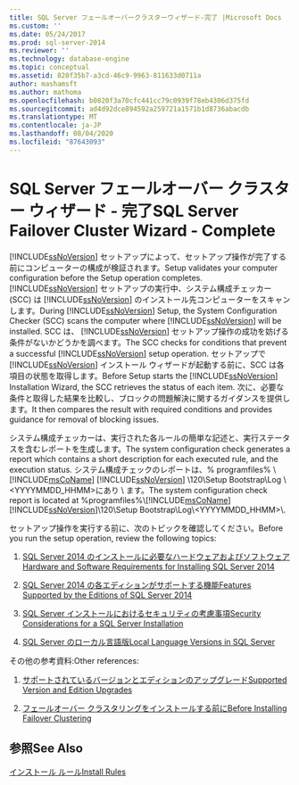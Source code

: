 ```yaml
---
title: SQL Server フェールオーバークラスターウィザード-完了 |Microsoft Docs
ms.custom: ''
ms.date: 05/24/2017
ms.prod: sql-server-2014
ms.reviewer: ''
ms.technology: database-engine
ms.topic: conceptual
ms.assetid: 820f35b7-a3cd-46c9-9963-811633d0711a
author: mashamsft
ms.author: mathoma
ms.openlocfilehash: b0820f3a70cfc441cc79c0939f78eb4306d375fd
ms.sourcegitcommit: ad4d92dce894592a259721a1571b1d8736abacdb
ms.translationtype: MT
ms.contentlocale: ja-JP
ms.lasthandoff: 08/04/2020
ms.locfileid: "87643093"
---
```

# <a name="sql-server-failover-cluster-wizard---complete"></a><span data-ttu-id="8e671-102">SQL Server フェールオーバー クラスター ウィザード - 完了</span><span class="sxs-lookup"><span data-stu-id="8e671-102">SQL Server Failover Cluster Wizard - Complete</span></span>
  [!INCLUDE[ssNoVersion](../../includes/ssnoversion-md.md)] <span data-ttu-id="8e671-103">セットアップによって、セットアップ操作が完了する前にコンピューターの構成が検証されます。</span><span class="sxs-lookup"><span data-stu-id="8e671-103">Setup validates your computer configuration before the Setup operation completes.</span></span> <span data-ttu-id="8e671-104">[!INCLUDE[ssNoVersion](../../includes/ssnoversion-md.md)] セットアップの実行中、システム構成チェッカー (SCC) は [!INCLUDE[ssNoVersion](../../includes/ssnoversion-md.md)] のインストール先コンピューターをスキャンします。</span><span class="sxs-lookup"><span data-stu-id="8e671-104">During [!INCLUDE[ssNoVersion](../../includes/ssnoversion-md.md)] Setup, the System Configuration Checker (SCC) scans the computer where [!INCLUDE[ssNoVersion](../../includes/ssnoversion-md.md)] will be installed.</span></span> <span data-ttu-id="8e671-105">SCC は、 [!INCLUDE[ssNoVersion](../../includes/ssnoversion-md.md)] セットアップ操作の成功を妨げる条件がないかどうかを調べます。</span><span class="sxs-lookup"><span data-stu-id="8e671-105">The SCC checks for conditions that prevent a successful [!INCLUDE[ssNoVersion](../../includes/ssnoversion-md.md)] setup operation.</span></span> <span data-ttu-id="8e671-106">セットアップで [!INCLUDE[ssNoVersion](../../includes/ssnoversion-md.md)] インストール ウィザードが起動する前に、SCC は各項目の状態を取得します。</span><span class="sxs-lookup"><span data-stu-id="8e671-106">Before Setup starts the [!INCLUDE[ssNoVersion](../../includes/ssnoversion-md.md)] Installation Wizard, the SCC retrieves the status of each item.</span></span> <span data-ttu-id="8e671-107">次に、必要な条件と取得した結果を比較し、ブロックの問題解決に関するガイダンスを提供します。</span><span class="sxs-lookup"><span data-stu-id="8e671-107">It then compares the result with required conditions and provides guidance for removal of blocking issues.</span></span>  
  
 <span data-ttu-id="8e671-108">システム構成チェッカーは、実行された各ルールの簡単な記述と、実行ステータスを含むレポートを生成します。</span><span class="sxs-lookup"><span data-stu-id="8e671-108">The system configuration check generates a report which contains a short description for each executed rule, and the execution status.</span></span> <span data-ttu-id="8e671-109">システム構成チェックのレポートは、% programfiles% \\ [!INCLUDE[msCoName](../../includes/msconame-md.md)] [!INCLUDE[ssNoVersion](../../includes/ssnoversion-md.md)] \120\Setup Bootstrap\Log \\<YYYYMMDD_HHMM>にあり \\ ます。</span><span class="sxs-lookup"><span data-stu-id="8e671-109">The system configuration check report is located at %programfiles%\\[!INCLUDE[msCoName](../../includes/msconame-md.md)][!INCLUDE[ssNoVersion](../../includes/ssnoversion-md.md)]\120\Setup Bootstrap\Log\\<YYYYMMDD_HHMM>\\.</span></span>  
  
 <span data-ttu-id="8e671-110">セットアップ操作を実行する前に、次のトピックを確認してください。</span><span class="sxs-lookup"><span data-stu-id="8e671-110">Before you run the setup operation, review the following topics:</span></span>  
  
1.  [<span data-ttu-id="8e671-111">SQL Server 2014 のインストールに必要なハードウェアおよびソフトウェア</span><span class="sxs-lookup"><span data-stu-id="8e671-111">Hardware and Software Requirements for Installing SQL Server 2014</span></span>](hardware-and-software-requirements-for-installing-sql-server.md)  
  
2.  [<span data-ttu-id="8e671-112">SQL Server 2014 の各エディションがサポートする機能</span><span class="sxs-lookup"><span data-stu-id="8e671-112">Features Supported by the Editions of SQL Server 2014</span></span>](../../../2014/getting-started/features-supported-by-the-editions-of-sql-server-2014.md)  
  
3.  [<span data-ttu-id="8e671-113">SQL Server インストールにおけるセキュリティの考慮事項</span><span class="sxs-lookup"><span data-stu-id="8e671-113">Security Considerations for a SQL Server Installation</span></span>](../../../2014/sql-server/install/security-considerations-for-a-sql-server-installation.md)  
  
4.  [<span data-ttu-id="8e671-114">SQL Server のローカル言語版</span><span class="sxs-lookup"><span data-stu-id="8e671-114">Local Language Versions in SQL Server</span></span>](../../../2014/sql-server/install/local-language-versions-in-sql-server.md)  
  
 <span data-ttu-id="8e671-115">その他の参考資料:</span><span class="sxs-lookup"><span data-stu-id="8e671-115">Other references:</span></span>  
  
1.  [<span data-ttu-id="8e671-116">サポートされているバージョンとエディションのアップグレード</span><span class="sxs-lookup"><span data-stu-id="8e671-116">Supported Version and Edition Upgrades</span></span>](../../database-engine/install-windows/supported-version-and-edition-upgrades.md)  
  
2.  [<span data-ttu-id="8e671-117">フェールオーバー クラスタリングをインストールする前に</span><span class="sxs-lookup"><span data-stu-id="8e671-117">Before Installing Failover Clustering</span></span>](../failover-clusters/install/before-installing-failover-clustering.md)  
  
## <a name="see-also"></a><span data-ttu-id="8e671-118">参照</span><span class="sxs-lookup"><span data-stu-id="8e671-118">See Also</span></span>  
 [<span data-ttu-id="8e671-119">インストール ルール</span><span class="sxs-lookup"><span data-stu-id="8e671-119">Install Rules</span></span>](../../../2014/sql-server/install/install-rules.md)  
  
  
